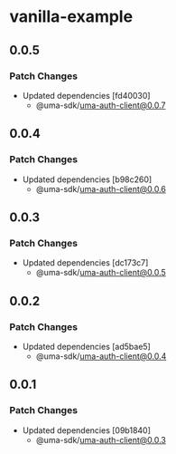 # vanilla-example

## 0.0.5

### Patch Changes

- Updated dependencies [fd40030]
  - @uma-sdk/uma-auth-client@0.0.7

## 0.0.4

### Patch Changes

- Updated dependencies [b98c260]
  - @uma-sdk/uma-auth-client@0.0.6

## 0.0.3

### Patch Changes

- Updated dependencies [dc173c7]
  - @uma-sdk/uma-auth-client@0.0.5

## 0.0.2

### Patch Changes

- Updated dependencies [ad5bae5]
  - @uma-sdk/uma-auth-client@0.0.4

## 0.0.1

### Patch Changes

- Updated dependencies [09b1840]
  - @uma-sdk/uma-auth-client@0.0.3
